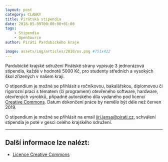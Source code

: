 ```yaml
---
layout: post
category: CLANKY
title: Pirátská stipendia 
date: 2018-05-09T00:00:00+01:00  
tags: 
    - Stipendia
    - OpenSource
author: Piráti Pardubického kraje

image: assets/img/articles/2018/os.png #751x422
---
```


Pardubické krajské sdružení Pirátské strany vypisuje 
3 jednorázová stipendia, každé v hodnotě 5000 Kč, pro studenty 
středních a vysokých škol zřízených v našem kraji. 

O stipendium je možné se přihlásit s ročníkovou, bakalářskou, 
diplomovou či rigorozní prací s tématem (či programem) 
otevřeného software, hardware, otevřených výrobků, 
případně autorského díla vydaného pod licencí [Creative Commons][1]. 
Datum dokončení práce by nemělo být déle než červen 2019.

O stipendium je možné se přihlásit na email 
[jiri.jansa@pirati.cz](mailto:jiri.jansa@pirati.cz), 
schválení stipendia je poté v gesci celého krajského sdružení.


-------------

Další informace lze nalézt:
---------------------
* [Licence Creative Commons][1]

[1]: https://cs.wikipedia.org/wiki/Creative_Commons 

